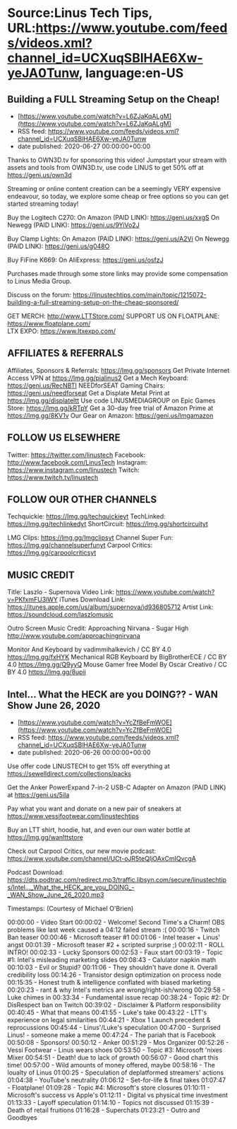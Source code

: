 # Source:Linus Tech Tips, URL:https://www.youtube.com/feeds/videos.xml?channel_id=UCXuqSBlHAE6Xw-yeJA0Tunw, language:en-US

## Building a FULL Streaming Setup on the Cheap!
 - [https://www.youtube.com/watch?v=L6ZJaKqALgM](https://www.youtube.com/watch?v=L6ZJaKqALgM)
 - RSS feed: https://www.youtube.com/feeds/videos.xml?channel_id=UCXuqSBlHAE6Xw-yeJA0Tunw
 - date published: 2020-06-27 00:00:00+00:00

Thanks to OWN3D.tv for sponsoring this video! Jumpstart your stream with assets and tools from OWN3D.tv, use code LINUS to get 50% off at https://geni.us/own3d

Streaming or online content creation can be a seemingly VERY expensive endeavour, so today, we explore some cheap or free options so you can get started streaming today!

Buy the Logitech C270:
On Amazon (PAID LINK): https://geni.us/xxgS 
On Newegg (PAID LINK): https://geni.us/9YiVo2J

Buy Clamp Lights:
On Amazon (PAID LINK): https://geni.us/A2Vi
On Newegg (PAID LINK): https://geni.us/g048O

Buy FiFine K669: 
On AliExpress: https://geni.us/osfzJ

Purchases made through some store links may provide some compensation to Linus Media Group.

Discuss on the forum: https://linustechtips.com/main/topic/1215072-building-a-full-streaming-setup-on-the-cheap-sponsored/

GET MERCH: http://www.LTTStore.com/
SUPPORT US ON FLOATPLANE: https://www.floatplane.com/  
LTX EXPO: https://www.ltxexpo.com/   

AFFILIATES & REFERRALS
---------------------------------------------------
Affiliates, Sponsors & Referrals: https://lmg.gg/sponsors
Get Private Internet Access VPN at https://lmg.gg/pialinus2
Get a Mech Keyboard: https://geni.us/RecNBTI
NEEDforSEAT Gaming Chairs: https://geni.us/needforseat
Get a Displate Metal Print at https://lmg.gg/displateltt
Use code LINUSMEDIAGROUP on Epic Games Store: https://lmg.gg/kRTpY
Get a 30-day free trial of Amazon Prime at https://lmg.gg/8KV1v
Our Gear on Amazon: https://geni.us/lmgamazon
 
FOLLOW US ELSEWHERE
---------------------------------------------------  
Twitter: https://twitter.com/linustech
Facebook: http://www.facebook.com/LinusTech
Instagram: https://www.instagram.com/linustech
Twitch: https://www.twitch.tv/linustech

FOLLOW OUR OTHER CHANNELS
---------------------------------------------------  
Techquickie: https://lmg.gg/techquickieyt
TechLinked: https://lmg.gg/techlinkedyt
ShortCircuit: https://lmg.gg/shortcircuityt

LMG Clips: https://lmg.gg/lmgclipsyt
Channel Super Fun: https://lmg.gg/channelsuperfunyt
Carpool Critics: https://lmg.gg/carpoolcriticsyt

MUSIC CREDIT
---------------------------------------------------  
Title: Laszlo - Supernova
Video Link: https://www.youtube.com/watch?v=PKfxmFU3lWY
iTunes Download Link: https://itunes.apple.com/us/album/supernova/id936805712
Artist Link: https://soundcloud.com/laszlomusic

Outro Screen Music Credit: Approaching Nirvana - Sugar High http://www.youtube.com/approachingnirvana

Monitor And Keyboard by vadimmihalkevich / CC BY 4.0 https://lmg.gg/fxHYK 
Mechanical RGB Keyboard by BigBrotherECE / CC BY 4.0 https://lmg.gg/Q9yyQ 
Mouse Gamer free Model By Oscar Creativo / CC BY 4.0 https://lmg.gg/8upii

## Intel... What the HECK are you DOING?? - WAN Show June 26, 2020
 - [https://www.youtube.com/watch?v=YcZfBeFmWOE](https://www.youtube.com/watch?v=YcZfBeFmWOE)
 - RSS feed: https://www.youtube.com/feeds/videos.xml?channel_id=UCXuqSBlHAE6Xw-yeJA0Tunw
 - date published: 2020-06-26 00:00:00+00:00

Use offer code LINUSTECH to get 15% off everything at https://sewelldirect.com/collections/packs

Get the Anker PowerExpand 7-in-2 USB-C Adapter on Amazon (PAID LINK) at https://geni.us/5iIa

Pay what you want and donate on a new pair of sneakers at https://www.vessifootwear.com/linustechtips 

Buy an LTT shirt, hoodie, hat, and even our own water bottle at https://lmg.gg/wanlttstore

Check out Carpool Critics, our new movie podcast: https://www.youtube.com/channel/UCt-oJR5teQIjOAxCmIQvcgA

Podcast Download: https://dts.podtrac.com/redirect.mp3/traffic.libsyn.com/secure/linustechtips/Intel..._What_the_HECK_are_you_DOING_-_WAN_Show_June_26_2020.mp3

Timestamps: (Courtesy of Michael O'Brien)

00:00:00 - Video Start
00:00:02 - Welcome! Second Time's a Charm! OBS problems like last week caused a 04:12 failed stream :( 
 00:00:16 - Twitch Ban teaser
 00:00:46 - Microsoft teaser #1
 00:01:06 - Intel teaser + Linus' angst
 00:01:39 - Microsoft teaser #2 + scripted surprise ;)
00:02:11 - ROLL INTRO!
 00:02:33 - Lucky Sponsors
 00:02:53 - Faux start
00:03:19 - Topic #1: Intel's misleading marketing slides
 00:08:43 - Calulator napkin math
 00:10:03 - Evil or Stupid?
 00:11:06 - They shouldn't have done it. Overall credibility loss
 00:14:26 - Transistor design optimization on process node
 00:15:35 - Honest truth & intelligence conflated with biased marketing
 00:20:23 - rant & why Intel's metrics are wrong/right-ish/wrong
 00:29:58 - Luke chimes in
 00:33:34 - Fundamental issue recap
00:38:24 - Topic #2: Dr DisRespect ban on Twitch
 00:39:02 - Disclaimer & Platform responsibility
 00:40:45 - What that means
 00:41:55 - Luke's take
 00:43:22 - LTT's experience on legal similarities
 00:44:21 - Xbox 1 Launch precedent & reprocussions
 00:45:44 - Linus'/Luke's speculation
00:47:00 - Surprised Linus! - someone make a meme
 00:47:24 - The pariah that is Facebook
00:50:08 - Sponsors!
 00:50:12 - Anker
 00:51:29 - Mos Organizer
 00:52:26 - Vessi Footwear - Linus wears shoes
00:53:50 - Topic #3: Microsoft 'nixes Mixer
 00:54:51 - Death! due to lack of growth
 00:56:07 - Good chart this time!
 00:57:00 - Wild amounts of money offered, maybe
 00:58:16 - The loualty of Linus
 01:00:25 - Speculation of deplatformed streamers' actions
 01:04:38 - YouTube's neutrality
 01:06:12 - Set-for-life & final takes
 01:07:47 - Floatplane!
01:09:28 - Topic #4: Microsoft's store closures
 01:10:11 - Microsoft's success vs Apple's
 01:12:11 - Digital vs physical time investment
 01:13:33 - Layoff speculation
01:14:10 - Topics not discussed
01:15:39 - Death of retail fruitions
01:16:28 - Superchats
01:23:21 - Outro and Goodbyes

